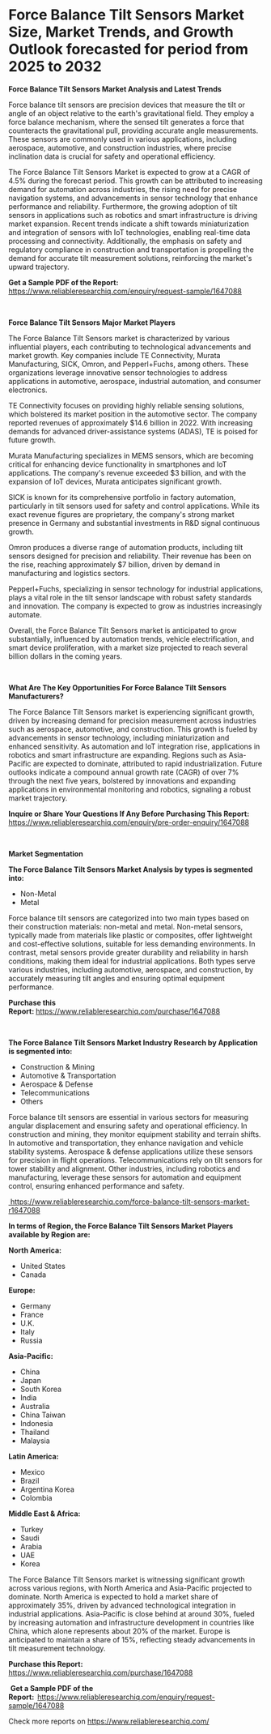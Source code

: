 <p><h1>Force Balance Tilt Sensors Market Size, Market Trends, and Growth Outlook forecasted for period from 2025 to 2032</h1></p><p><strong>Force Balance Tilt Sensors Market Analysis and Latest Trends</strong></p>
<p><p>Force balance tilt sensors are precision devices that measure the tilt or angle of an object relative to the earth's gravitational field. They employ a force balance mechanism, where the sensed tilt generates a force that counteracts the gravitational pull, providing accurate angle measurements. These sensors are commonly used in various applications, including aerospace, automotive, and construction industries, where precise inclination data is crucial for safety and operational efficiency.</p><p>The Force Balance Tilt Sensors Market is expected to grow at a CAGR of 4.5% during the forecast period. This growth can be attributed to increasing demand for automation across industries, the rising need for precise navigation systems, and advancements in sensor technology that enhance performance and reliability. Furthermore, the growing adoption of tilt sensors in applications such as robotics and smart infrastructure is driving market expansion. Recent trends indicate a shift towards miniaturization and integration of sensors with IoT technologies, enabling real-time data processing and connectivity. Additionally, the emphasis on safety and regulatory compliance in construction and transportation is propelling the demand for accurate tilt measurement solutions, reinforcing the market's upward trajectory.</p></p>
<p><strong>Get a Sample PDF of the Report:&nbsp;</strong> <a href="https://www.reliableresearchiq.com/enquiry/request-sample/1647088?utm_campaign=3524&utm_medium=2&utm_source=Github&utm_content=ia&utm_term=29032025&utm_id=force-balance-tilt-sensors">https://www.reliableresearchiq.com/enquiry/request-sample/1647088</a></p>
<p>&nbsp;</p>
<p><strong>Force Balance Tilt Sensors Major Market Players</strong></p>
<p><p>The Force Balance Tilt Sensors market is characterized by various influential players, each contributing to technological advancements and market growth. Key companies include TE Connectivity, Murata Manufacturing, SICK, Omron, and Pepperl+Fuchs, among others. These organizations leverage innovative sensor technologies to address applications in automotive, aerospace, industrial automation, and consumer electronics.</p><p>TE Connectivity focuses on providing highly reliable sensing solutions, which bolstered its market position in the automotive sector. The company reported revenues of approximately $14.6 billion in 2022. With increasing demands for advanced driver-assistance systems (ADAS), TE is poised for future growth.</p><p>Murata Manufacturing specializes in MEMS sensors, which are becoming critical for enhancing device functionality in smartphones and IoT applications. The company's revenue exceeded $3 billion, and with the expansion of IoT devices, Murata anticipates significant growth.</p><p>SICK is known for its comprehensive portfolio in factory automation, particularly in tilt sensors used for safety and control applications. While its exact revenue figures are proprietary, the company's strong market presence in Germany and substantial investments in R&D signal continuous growth.</p><p>Omron produces a diverse range of automation products, including tilt sensors designed for precision and reliability. Their revenue has been on the rise, reaching approximately $7 billion, driven by demand in manufacturing and logistics sectors.</p><p>Pepperl+Fuchs, specializing in sensor technology for industrial applications, plays a vital role in the tilt sensor landscape with robust safety standards and innovation. The company is expected to grow as industries increasingly automate.</p><p>Overall, the Force Balance Tilt Sensors market is anticipated to grow substantially, influenced by automation trends, vehicle electrification, and smart device proliferation, with a market size projected to reach several billion dollars in the coming years.</p></p>
<p>&nbsp;</p>
<p><strong>What Are The Key Opportunities For Force Balance Tilt Sensors Manufacturers?</strong></p>
<p><p>The Force Balance Tilt Sensors market is experiencing significant growth, driven by increasing demand for precision measurement across industries such as aerospace, automotive, and construction. This growth is fueled by advancements in sensor technology, including miniaturization and enhanced sensitivity. As automation and IoT integration rise, applications in robotics and smart infrastructure are expanding. Regions such as Asia-Pacific are expected to dominate, attributed to rapid industrialization. Future outlooks indicate a compound annual growth rate (CAGR) of over 7% through the next five years, bolstered by innovations and expanding applications in environmental monitoring and robotics, signaling a robust market trajectory.</p></p>
<p><strong>Inquire or Share Your Questions If Any Before Purchasing This Report:</strong> <a href="https://www.reliableresearchiq.com/enquiry/pre-order-enquiry/1647088?utm_campaign=3524&utm_medium=2&utm_source=Github&utm_content=ia&utm_term=29032025&utm_id=force-balance-tilt-sensors">https://www.reliableresearchiq.com/enquiry/pre-order-enquiry/1647088</a></p>
<p>&nbsp;</p>
<p><strong>Market Segmentation</strong></p>
<p><strong>The Force Balance Tilt Sensors Market Analysis by types is segmented into:</strong></p>
<p><ul><li>Non-Metal</li><li>Metal</li></ul></p>
<p><p>Force balance tilt sensors are categorized into two main types based on their construction materials: non-metal and metal. Non-metal sensors, typically made from materials like plastic or composites, offer lightweight and cost-effective solutions, suitable for less demanding environments. In contrast, metal sensors provide greater durability and reliability in harsh conditions, making them ideal for industrial applications. Both types serve various industries, including automotive, aerospace, and construction, by accurately measuring tilt angles and ensuring optimal equipment performance.</p></p>
<p><strong>Purchase this Report:&nbsp;</strong><a href="https://www.reliableresearchiq.com/purchase/1647088?utm_campaign=3524&utm_medium=2&utm_source=Github&utm_content=ia&utm_term=29032025&utm_id=force-balance-tilt-sensors">https://www.reliableresearchiq.com/purchase/1647088</a></p>
<p>&nbsp;</p>
<p><strong>The Force Balance Tilt Sensors Market Industry Research by Application is segmented into:</strong></p>
<p><ul><li>Construction & Mining</li><li>Automotive & Transportation</li><li>Aerospace & Defense</li><li>Telecommunications</li><li>Others</li></ul></p>
<p><p>Force balance tilt sensors are essential in various sectors for measuring angular displacement and ensuring safety and operational efficiency. In construction and mining, they monitor equipment stability and terrain shifts. In automotive and transportation, they enhance navigation and vehicle stability systems. Aerospace & defense applications utilize these sensors for precision in flight operations. Telecommunications rely on tilt sensors for tower stability and alignment. Other industries, including robotics and manufacturing, leverage these sensors for automation and equipment control, ensuring enhanced performance and safety.</p></p>
<p><a href="https://www.reliableresearchiq.com/force-balance-tilt-sensors-market-r1647088?utm_campaign=3524&utm_medium=2&utm_source=Github&utm_content=ia&utm_term=29032025&utm_id=force-balance-tilt-sensors">&nbsp;https://www.reliableresearchiq.com/force-balance-tilt-sensors-market-r1647088</a></p>
<p><strong>In terms of Region, the Force Balance Tilt Sensors Market Players available by Region are:</strong></p>
<p>
    <p> <strong> North America: </strong>
        <ul>
            <li>United States</li>
            <li>Canada</li>
        </ul>
        </p> 
    <p> <strong> Europe: </strong>
        <ul>
            <li>Germany</li>
            <li>France</li>
            <li>U.K.</li>
            <li>Italy</li>
            <li>Russia</li>
        </ul>
        </p> 
    <p> <strong> Asia-Pacific: </strong>
        <ul>
            <li>China</li>
            <li>Japan</li>
            <li>South Korea</li>
            <li>India</li>
            <li>Australia</li>
            <li>China Taiwan</li>
            <li>Indonesia</li>
            <li>Thailand</li>
            <li>Malaysia</li>
        </ul>
        </p> 
    <p> <strong> Latin America: </strong>
        <ul>
            <li>Mexico</li>
            <li>Brazil</li>
            <li>Argentina Korea</li>
            <li>Colombia</li>
        </ul>
        </p> 
    <p> <strong> Middle East & Africa: </strong>
        <ul>
            <li>Turkey</li>
            <li>Saudi</li>
            <li>Arabia</li>
            <li>UAE</li>
            <li>Korea</li>
        </ul>
    </p>
    </p>
<p><p>The Force Balance Tilt Sensors market is witnessing significant growth across various regions, with North America and Asia-Pacific projected to dominate. North America is expected to hold a market share of approximately 35%, driven by advanced technological integration in industrial applications. Asia-Pacific is close behind at around 30%, fueled by increasing automation and infrastructure development in countries like China, which alone represents about 20% of the market. Europe is anticipated to maintain a share of 15%, reflecting steady advancements in tilt measurement technology.</p></p>
<p><strong>Purchase this Report: </strong><a href="https://www.reliableresearchiq.com/purchase/1647088?utm_campaign=3524&utm_medium=2&utm_source=Github&utm_content=ia&utm_term=29032025&utm_id=force-balance-tilt-sensors">https://www.reliableresearchiq.com/purchase/1647088</a></p>
<p>&nbsp;<strong>Get a Sample PDF of the Report:&nbsp;&nbsp;</strong><a href="https://www.reliableresearchiq.com/enquiry/request-sample/1647088?utm_campaign=3524&utm_medium=2&utm_source=Github&utm_content=ia&utm_term=29032025&utm_id=force-balance-tilt-sensors">https://www.reliableresearchiq.com/enquiry/request-sample/1647088</a></p>
<p><strong></strong></p>
<p>Check more reports on <a href="https://www.reliableresearchiq.com/?utm_campaign=3524&utm_medium=2&utm_source=Github&utm_content=ia&utm_term=29032025&utm_id=force-balance-tilt-sensors">https://www.reliableresearchiq.com/</a></p>